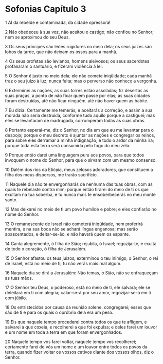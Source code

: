 # Sofonias Capítulo 3

1	AI da rebelde e contaminada, da cidade opressora!

2	Não obedeceu à sua voz, não aceitou o castigo; não confiou no Senhor; nem se aproximou do seu Deus.

3	Os seus príncipes são leões rugidores no meio dela; os seus juízes são lobos da tarde, que não deixam os ossos para a manhã.

4	Os seus profetas são levianos, homens aleivosos; os seus sacerdotes profanaram o santuário, e fizeram violência à lei.

5	O Senhor é justo no meio dela; ele não comete iniqüidade; cada manhã traz o seu juízo à luz; nunca falta; mas o perverso não conhece a vergonha.

6	Exterminei as nações, as suas torres estão assoladas; fiz desertas as suas praças, a ponto de não ficar quem passe por elas; as suas cidades foram destruídas, até não ficar ninguém, até não haver quem as habite.

7	Eu dizia: Certamente me temerás, e aceitarás a correção, e assim a sua morada não seria destruída, conforme tudo aquilo porque a castiguei; mas eles se levantaram de madrugada, corromperam todas as suas obras.

8	Portanto esperai-me, diz o Senhor, no dia em que eu me levantar para o despojo; porque o meu decreto é ajuntar as nações e congregar os reinos, para sobre eles derramar a minha indignação, e todo o ardor da minha ira; porque toda esta terra será consumida pelo fogo do meu zelo.

9	Porque então darei uma linguagem pura aos povos, para que todos invoquem o nome do Senhor, para que o sirvam com um mesmo consenso.

10	Dalém dos rios da Etiópia, meus zelosos adoradores, que constituem a filha dos meus dispersos, me trarão sacrifício.

11	Naquele dia não te envergonharás de nenhuma das tuas obras, com as quais te rebelaste contra mim; porque então tirarei do meio de ti os que exultam na tua soberba, e tu nunca mais te ensoberbecerás no meu monte santo.

12	Mas deixarei no meio de ti um povo humilde e pobre; e eles confiarão no nome do Senhor.

13	O remanescente de Israel não cometerá iniqüidade, nem proferirá mentira, e na sua boca não se achará língua enganosa; mas serão apascentados, e deitar-se-ão, e não haverá quem os espante.

14	Canta alegremente, ó filha de Sião; rejubila, ó Israel; regozija-te, e exulta de todo o coração, ó filha de Jerusalém.

15	O Senhor afastou os teus juízos, exterminou o teu inimigo; o Senhor, o rei de Israel, está no meio de ti; tu não verás mais mal algum.

16	Naquele dia se dirá a Jerusalém: Não temas, ó Sião, não se enfraqueçam as tuas mãos.

17	O Senhor teu Deus, o poderoso, está no meio de ti, ele salvará; ele se deleitará em ti com alegria; calar-se-á por seu amor, regozijar-se-á em ti com júbilo.

18	Os entristecidos por causa da reunião solene, congregarei; esses que são de ti e para os quais o opróbrio dela era um peso.

19	Eis que naquele tempo procederei contra todos os que te afligem, e salvarei a que coxeia, e recolherei a que foi expulsa; e deles farei um louvor e um nome em toda a terra em que foram envergonhados.

20	Naquele tempo vos farei voltar, naquele tempo vos recolherei; certamente farei de vós um nome e um louvor entre todos os povos da terra, quando fizer voltar os vossos cativos diante dos vossos olhos, diz o Senhor.

